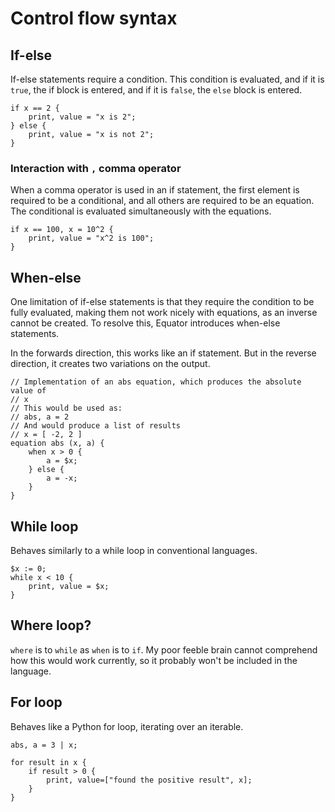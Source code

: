 # Control flow syntax

## If-else

If-else statements require a condition. This condition is evaluated, and if it
is `true`, the if block is entered, and if it is `false`, the `else`
block is entered.

```equator
if x == 2 {
    print, value = "x is 2";
} else {
    print, value = "x is not 2";
}
```

### Interaction with `,` comma operator

When a comma operator is used in an if statement, the first element is
required to be a conditional, and all others are required to be an equation.
The conditional is evaluated simultaneously with the equations.

```equator
if x == 100, x = 10^2 {
    print, value = "x^2 is 100";
}
```

## When-else

One limitation of if-else statements is that they require the condition to be
fully evaluated, making them not work nicely with equations, as an inverse
cannot be created. To resolve this, Equator introduces when-else statements.

In the forwards direction, this works like an if statement. But in the reverse
direction, it creates two variations on the output.

```equator
// Implementation of an abs equation, which produces the absolute value of
// x
// This would be used as:
// abs, a = 2
// And would produce a list of results
// x = [ -2, 2 ]
equation abs (x, a) {
    when x > 0 {
        a = $x;
    } else {
        a = -x;
    }
}
```

## While loop

Behaves similarly to a while loop in conventional languages.

```equator
$x := 0;
while x < 10 {
    print, value = $x;
}
```

## Where loop?

`where` is to `while` as `when` is to `if`. My poor feeble brain cannot
comprehend how this would work currently, so it probably won't be included in
the language.

## For loop

Behaves like a Python for loop, iterating over an iterable.

```equator
abs, a = 3 | x;

for result in x {
    if result > 0 {
        print, value=["found the positive result", x];
    }
}
```
